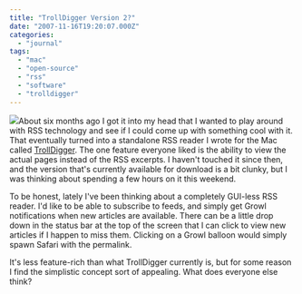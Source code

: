 ```yaml
---
title: "TrollDigger Version 2?"
date: "2007-11-16T19:20:07.000Z"
categories: 
  - "journal"
tags: 
  - "mac"
  - "open-source"
  - "rss"
  - "software"
  - "trolldigger"
---
```


![](images/rss-icon.jpg)About six months ago I got it into my head that I wanted to play around with RSS technology and see if I could come up with something cool with it. That eventually turned into a standalone RSS reader I wrote for the Mac called [TrollDigger](http://www.trolldigger.com). The one feature everyone liked is the ability to view the actual pages instead of the RSS excerpts. I haven't touched it since then, and the version that's currently available for download is a bit clunky, but I was thinking about spending a few hours on it this weekend.

To be honest, lately I've been thinking about a completely GUI-less RSS reader. I'd like to be able to subscribe to feeds, and simply get Growl notifications when new articles are available. There can be a little drop down in the status bar at the top of the screen that I can click to view new articles if I happen to miss them. Clicking on a Growl balloon would simply spawn Safari with the permalink.

It's less feature-rich than what TrollDigger currently is, but for some reason I find the simplistic concept sort of appealing. What does everyone else think?

